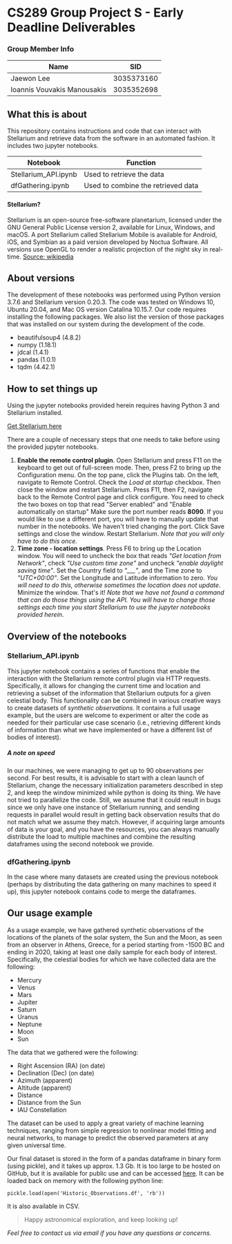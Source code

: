 # CS289 Group Project S - Early Deadline Deliverables

### Group Member Info

| Name       | SID |
| ----------- | ----------- |
| Jaewon Lee | 3035373160 |
| Ioannis Vouvakis Manousakis | 3035352698 |

## What this is about

This repository contains instructions and code that can interact with Stellarium and retrieve data from the software in an automated fashion. It includes two jupyter notebooks.

| Notebook | Function |
| ----------- | ----------- |
| Stellarium_API.ipynb | Used to retrieve the data |
| dfGathering.ipynb | Used to combine the retrieved data |


#### Stellarium?
Stellarium is an open-source free-software planetarium, licensed under the GNU General Public License version 2, available for Linux, Windows, and macOS. A port Stellarium called Stellarium Mobile is available for Android, iOS, and Symbian as a paid version developed by Noctua Software. All versions use OpenGL to render a realistic projection of the night sky in real-time.
[Source: wikipedia](https://en.wikipedia.org/wiki/Stellarium_(software))

## About versions
The development of these notebooks was performed using Python version 3.7.6 and  Stellarium version 0.20.3. The code was tested on Windows 10, Ubuntu 20.04, and Mac OS version Catalina 10.15.7.
Our code requires installing the following packages. We also list the version of those packages that was installed on our system during the development of the code.

- beautifulsoup4 (4.8.2)
- numpy (1.18.1)
- jdcal (1.4.1)
- pandas (1.0.1)
- tqdm (4.42.1)


## How to set things up
Using the jupyter notebooks provided herein requires having Python 3 and Stellarium installed. 

[Get Stellarium here](http://stellarium.org/)

There are a couple of necessary steps that one needs to take before using the provided jupyter notebooks.

1. **Enable the remote control plugin**. Open Stellarium and press F11 on the keyboard to get out of full-screen mode. Then, press F2 to bring up the Configuration menu. On the top pane, click the Plugins tab. On the left, navigate to Remote Control. Check the *Load at startup* checkbox. Then close the window and restart Stellarium. Press F11, then F2, navigate back to the Remote Control page and click configure. You need to check the two boxes on top that read "Server enabled" and "Enable automatically on startup" Make sure the port number reads **8090**. If you would like to use a different port, you will have to manually update that number in the notebooks. We haven't tried changing the port. Click Save settings and close the window. Restart Stellarium. *Note that you will only have to do this once.*
2. **Time zone - location settings**. Press F6 to bring up the Location window. You will need to uncheck the box that reads *"Get location from Network"*, check *"Use custom time zone"* and uncheck *"enable daylight saving time"*. Set the Country field to *"___"*, and the Time zone to *"UTC+00:00"*. Set the Longitude and Latitude information to zero. *You will need to do this, otherwise sometimes the location does not update*. Minimize the window. That's it! *Note that we have not found a command that can do those things using the API. You will have to change those settings each time you start Stellarium to use the jupyter notebooks provided herein*.



## Overview of the notebooks

### Stellarium_API.ipynb
This jupyter notebook contains a series of functions that enable the interaction with the Stellarium remote control plugin via HTTP requests. Specifically, it allows for changing the current time and location and retrieving a subset of the information that Stellarium outputs for a given celestial body. This functionality can be combined in various creative ways to create datasets of *synthetic observations*. It contains a full usage example, but the users are welcome to experiment or alter the code as needed for their particular use case scenario (i.e., retrieving different kinds of information than what we have implemented or have a different list of bodies of interest).

##### A note on speed
In our machines, we were managing to get up to 90 observations per second. For best results, it is advisable to start with a clean launch of Stellarium, change the necessary initialization parameters described in step 2, and keep the window minimized while python is doing its thing. We have not tried to parallelize the code. Still, we assume that it could result in bugs since we only have one instance of Stellarium running, and sending requests in parallel would result in getting back observation results that do not match what we assume they match. However, if acquiring large amounts of data is your goal, and you have the resources, you can always manually distribute the load to multiple machines and combine the resulting dataframes using the second notebook we provide.

### dfGathering.ipynb
In the case where many datasets are created using the previous notebook (perhaps by distributing the data gathering on many machines to speed it up), this jupyter notebook contains code to merge the dataframes.

## Our usage example
As a usage example, we have gathered synthetic observations of the locations of the planets of the solar system, the Sun and the Moon, as seen from an observer in Athens, Greece, for a period starting from -1500 BC and ending in 2020, taking at least one daily sample for each body of interest. Specifically, the celestial bodies for which we have collected data are the following:

- Mercury
- Venus
- Mars
- Jupiter
- Saturn
- Uranus
- Neptune
- Moon
- Sun

The data that we gathered were the following:

- Right Ascension (RA) (on date)
- Declination (Dec) (on date)
- Azimuth (apparent)
- Altitude (apparent)
- Distance
- Distance from the Sun
- IAU Constellation

The dataset can be used to apply a great variety of machine learning techniques, ranging from simple regression to nonlinear model fitting and neural networks, to manage to predict the observed parameters at any given universal time.

Our final dataset is stored in the form of a pandas dataframe in binary form (using pickle), and it takes up approx. 1.3 Gb. It is too large to be hosted on GitHub, but it is available for public use and can be accessed  [here](https://drive.google.com/drive/folders/1bAh88l_ovvsFyiuTCa4QB9e12tRg6LWz?usp=sharing).
It can be loaded back on memory with the following python line:

```
pickle.load(open('Historic_Observations.df', 'rb'))
```

It is also available in CSV.

> Happy astronomical exploration, and keep looking up!

*Feel free to contact us via email if you have any questions or concerns.*


